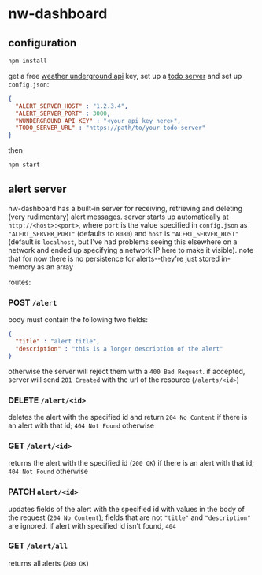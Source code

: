 # nw-dashboard

## configuration

```bash
npm install
```

get a free [weather underground api](http://www.wunderground.com/weather/api/) key, set up a [todo server](https://github.com/jaredmcdonald/todo-server) and set up `config.json`:

```json
{
  "ALERT_SERVER_HOST" : "1.2.3.4",
  "ALERT_SERVER_PORT" : 3000,
  "WUNDERGROUND_API_KEY" : "<your api key here>",
  "TODO_SERVER_URL" : "https://path/to/your-todo-server"
}
```

then

```bash
npm start
```

## alert server

nw-dashboard has a built-in server for receiving, retrieving and deleting (very rudimentary) alert messages. server starts up automatically at `http://<host>:<port>`, where `port` is the value specified in `config.json` as `"ALERT_SERVER_PORT"` (defaults to `8080`) and `host` is `"ALERT_SERVER_HOST"` (default is `localhost`, but I've had problems seeing this elsewhere on a network and ended up specifying a network IP here to make it visible). note that for now there is no persistence for alerts--they're just stored in-memory as an array

routes:

### POST `/alert`

body must contain the following two fields:

```json
{
  "title" : "alert title",
  "description" : "this is a longer description of the alert"
}
```

otherwise the server will reject them with a `400 Bad Request`. if accepted, server will send `201 Created` with the url of the resource (`/alerts/<id>`)

### DELETE `/alert/<id>`

deletes the alert with the specified id and return `204 No Content` if there is an alert with that id; `404 Not Found` otherwise

### GET `/alert/<id>`

returns the alert with the specified id (`200 OK`) if there is an alert with that id; `404 Not Found` otherwise

### PATCH `alert/<id>`

updates fields of the alert with the specified id with values in the body of the request (`204 No Content`); fields that are not `"title"` and `"description"` are ignored. if alert with specified id isn't found, `404`

### GET `/alert/all`

returns all alerts (`200 OK`)
